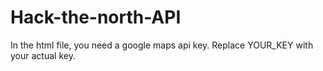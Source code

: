 # Hack-the-north-API
In the html file, you need a google maps api key. Replace YOUR_KEY with your actual key. 

